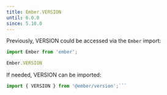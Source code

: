 ```yaml
---
title: Ember.VERSION
until: 6.0.0
since: 5.10.0
---
```



Previously, VERSION could be accessed via the `Ember` import:
```js
import Ember from 'ember';

Ember.VERSION
```

 If needed, VERSION can be imported:
```js
import { VERSION } from '@ember/version';```
